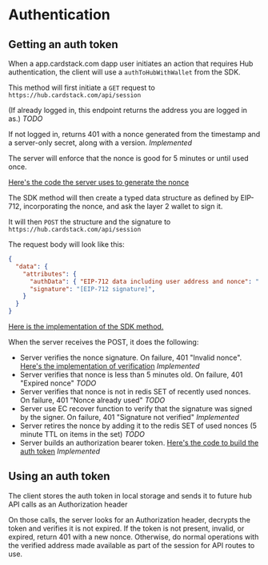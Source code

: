 # Authentication 

## Getting an auth token

When a app.cardstack.com dapp user initiates an action that requires Hub authentication,
the client will use a `authToHubWithWallet` from the SDK.

This method will first initiate a `GET` request to `https://hub.cardstack.com/api/session`

(If already logged in, this endpoint returns the address you are logged in as.) _TODO_

If not logged in, returns 401 with a nonce generated from the timestamp and a server-only secret, along with a version. _Implemented_

The server will enforce that the nonce is good for 5 minutes or until used once.

[Here's the code the server uses to generate the nonce](./packages/hub/utils/authentication.ts#L37)

The SDK method will then create a typed data structure as defined by EIP-712, incorporating the nonce,
and ask the layer 2 wallet to sign it. 

It will then `POST` the structure and the signature to `https://hub.cardstack.com/api/session`

The request body will look like this:

```json
{
  "data": {
    "attributes": {
      "authData": { "EIP-712 data including user address and nonce": "..." },
      "signature": "[EIP-712 signature]",
    }
  }
}
```
[Here is the implementation of the SDK method.](./packages/cardpay-sdk/sdk/hub-auth.ts)

When the server receives the POST, it does the following:

* Server verifies the nonce signature. On failure, 401 "Invalid nonce". [Here's the implementation of verification](./packages/hub/utils/authentication.ts#L45) _Implemented_
* Server verifies that nonce is less than 5 minutes old. On failure, 401 "Expired nonce" _TODO_
* Server verifies that nonce is not in redis SET of recently used nonces. On failure, 401 "Nonce already used" _TODO_
* Server use EC recover function to verify that the signature was signed by the signer. On failure, 401 "Signature not verified" _Implemented_
* Server retires the nonce by adding it to the redis SET of used nonces (5 minute TTL on items in the set) _TODO_ 
* Server builds an authorization bearer token. [Here's the code to build the auth token](./packages/hub/utils/authentication.ts#L57) _Implemented_


## Using an auth token

The client stores the auth token in local storage and sends it to future hub API calls as an Authorization header

On those calls, the server looks for an Authorization header, decrypts the token and verifies it is not expired. If the token is not present, invalid, or expired, return 401 with a new nonce.
Otherwise, do normal operations with the verified address made available as part of the session for API routes to use.
